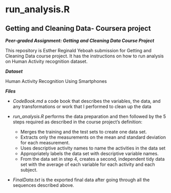 # **run_analysis.R**
## **Getting and Cleaning Data- Coursera project**

***Peer-graded Assignment: Getting and Cleaning Data Course Project***

This repository is Esther Reginald Yeboah submission for Getting and Cleaning Data course project. It has the instructions on how to run analysis on Human Activity recognition dataset.

***Dataset***

Human Activity Recognition Using Smartphones

***Files***

* _CodeBook.md_ a code book that describes the variables, the data, and any transformations or work that I performed to clean up the data

* _run_analysis.R_ performs the data preparation and then followed by the 5 steps required as described in the course project’s definition:
  + Merges the training and the test sets to create one data set.
  + Extracts only the measurements on the mean and standard deviation for each measurement.
  + Uses descriptive activity names to name the activities in the data set
  + Appropriately labels the data set with descriptive variable names.
  + From the data set in step 4, creates a second, independent tidy data set with the average of each variable for each activity and each subject.
        
* _FinalData.txt_ is the exported final data after going through all the sequences described above.
